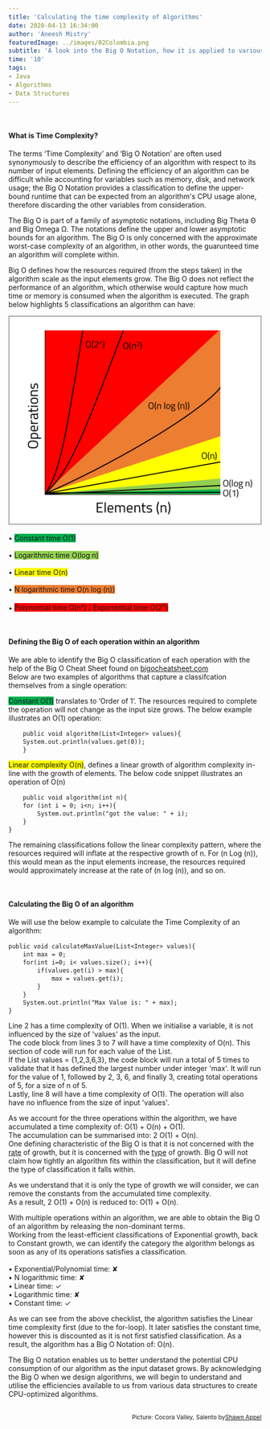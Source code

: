 ```yaml
---
title: 'Calculating the time complexity of Algorithms'
date: 2020-04-13 16:34:00
author: 'Aneesh Mistry'
featuredImage: ../images/02Colombia.png
subtitle: 'A look into the Big O Notation, how it is applied to various data structures in Java and how it can be used to calculate the efficiency of an algorithm.'
time: '10'
tags:
- Java
- Algorithms
- Data Structures
---
```


<br>
<h4>What is Time Complexity?</h4>
<p>
The terms ‘Time Complexity’ and ‘Big O Notation’ are often used synonymously to describe the efficiency of an algorithm with respect to its number of input elements. Defining the efficiency of an algorithm can be difficult while accounting for variables such as memory, disk, and network usage; the Big O Notation provides a classification to define the upper-bound runtime that can be expected from an algorithm's CPU usage alone, therefore discarding the other variables from consideration. </p>
<p>
The Big O is part of a family of asymptotic notations, including Big Theta Θ and Big Omega Ω. The notations define the upper and lower asymptotic bounds for an algorithm. The Big O is only concerned with the approximate worst-case complexity of an algorithm, in other words, the guarunteed time an algorithm will complete within.</p>
<p>
Big O defines how the resources required (from the steps taken) in the algorithm scale as the input elements grow. The Big O does not reflect the performance of an algorithm, which otherwise would capture how much time or memory is consumed when the algorithm is executed.
The graph below highlights 5 classifications an algorithm can have:</p>


![Big O categorization](../../src/images/002Graph.png)

&#8226; <span style="background-color: rgb(0,176,80)">Constant time O(1)</span><br><br>
&#8226; <span style="background-color: rgb(146,208,80)">Logarithmic time O(log n)</span><br><br>
&#8226; <span style="background-color: #FFFF00">Linear time O(n)</span><br><br>
&#8226; <span style="background-color: rgb(237,125,49)">N logarithmic time O(n log (n))</span><br><br>
&#8226; <span style="background-color: rgb(255,0,0)">Polynomial time O(n&sup2;) / Exponential time O(2<sup>n</sup>)</span><br>


<br>
<h4>Defining the Big O of each operation within an algorithm</h4>
<p>

We are able to identify the Big O classification of each operation with the help of the Big O Cheat Sheet found on <a target="_blank" href="https://www.bigocheatsheet.com/">bigocheatsheet.com</a><br>
Below are two examples of algorithms that capture a classifcation themselves from a single operation:<br>

<span style="background-color: rgb(0,176,80)">Constant O(1)</span> translates to ‘Order of 1’. The resources required to complete the operation will not change as the input size grows. The below example illustrates an O(1) operation:<br>
</p>

```java{numberLines: true}
    public void algorithm(List<Integer> values){
    System.out.println(values.get(0));
    }
```

<p>
<span style="background-color: #FFFF00">Linear complexity O(n)</span>, defines a linear growth of algorithm complexity in-line with the growth of elements. The below code snippet illustrates an operation of O(n)<br>
</p>

```java{numberLines: true}
    public void algorithm(int n){
    for (int i = 0; i<n; i++){
        System.out.println("got the value: " + i);
    }
}

```
<p>
The remaining classifications follow the linear complexity pattern, where the resources required will inflate at the respective growth of n. For (n Log (n)), this would mean as the input elements increase, the resources required would approximately increase at the rate of (n log (n)), and so on.
</p>
<br>
<h4>Calculating the Big O of an algorithm</h4>
<p>
We will use the below example to calculate the Time Complexity of an algorithm:<br>
</p>

```java{numberLines: true}
public void calculateMaxValue(List<Integer> values){
    int max = 0;
    for(int i=0; i< values.size(); i++){
        if(values.get(i) > max){
            max = values.get(i);
        }
    }
    System.out.println("Max Value is: " + max);
}

```
<p>
Line 2 has a time complexity of O(1). When we initialise a variable, it is not influenced by the size of 'values' as the input.<br>
The code block from lines 3 to 7 will have a time complexity of O(n). This section of code will run for each value of the List.<br>
If the List values = {1,2,3,6,3}, the code block will run a total of 5 times to validate that it has defined the largest number under integer 'max'. It will run for the value of 1, followed by 2, 3, 6, and finally 3, creating total operations of 5, for a size of n of 5.<br>
Lastly, line 8 will have a time complexity of O(1). The operation will also have no influence from the size of input 'values'. 
</p>
<p>
As we account for the three operations within the algorithm, we have accumulated a time complexity of: O(1) + O(n) + O(1).<br>
The accumulation can be summarised into: 2 O(1) + O(n).<br>
One defining characteristic of the Big O is that it is not concerned with the <u>rate</u> of growth, but it is concerned with the <u>type</u> of growth. Big O will not claim how tightly an algorithm fits within the classification, but it will define the type of classification it falls within.</p>
As we understand that it is only the type of growth we will consider, we can remove the constants from the accumulated time complexity.<br>
As a result, 2 O(1) + O(n) is reduced to: O(1) + O(n).<br>
<p>
With multiple operations within an algorithm, we are able to obtain the Big O of an algorithm by releasing the non-dominant terms.<br>
Working from the least-efficient classifications of Exponential growth, back to Constant growth, we can identify the category the algorithm belongs as soon as any of its operations satisfies a classification.<br><br>
&#8226; Exponential/Polynomial time: &#10008;<br>
&#8226; N logarithmic time: &#10008;<br>
&#8226; Linear time: &#10003;<br>
&#8226; Logarithmic time: &#10008;<br>
&#8226; Constant time: &#10003;
</p>
<p>
As we can see from the above checklist, the algorithm satisfies the Linear time complexity first (due to the for-loop). It later satisfies the constant time, however this is discounted as it is not first satisfied classification. As a result, the algorithm has a Big O Notation of: O(n).<br>
</p>
<p>
The Big O notation enables us to better understand the potential CPU consumption of our algorithm as the input dataset grows.
By acknowledging the Big O when we design algorithms, we will begin to understand and utilise the efficiencies available to us from various data structures to create CPU-optimized algorithms. 
</p>
<br>
<small style="float: right;" >Picture: Cocora Valley, Salento by <a style="float: right;" target="_blank" href="https://unsplash.com/@shawn_appel"> Shawn Appel</a></small><br>

